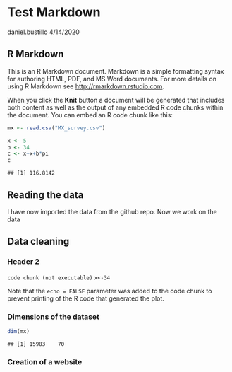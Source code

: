 Test Markdown
================
daniel.bustillo
4/14/2020

## R Markdown

This is an R Markdown document. Markdown is a simple formatting syntax
for authoring HTML, PDF, and MS Word documents. For more details on
using R Markdown see <http://rmarkdown.rstudio.com>.

When you click the **Knit** button a document will be generated that
includes both content as well as the output of any embedded R code
chunks within the document. You can embed an R code chunk like this:

``` r
mx <- read.csv("MX_survey.csv")

x <- 5
b <- 34
c <- x+x+b*pi
c
```

    ## [1] 116.8142

## Reading the data

I have now imported the data from the github repo. Now we work on the
data

## Data cleaning

### Header 2

`code chunk (not executable)` `x<-34`

Note that the `echo = FALSE` parameter was added to the code chunk to
prevent printing of the R code that generated the plot.

### Dimensions of the dataset

``` r
dim(mx)
```

    ## [1] 15983    70

### Creation of a website
